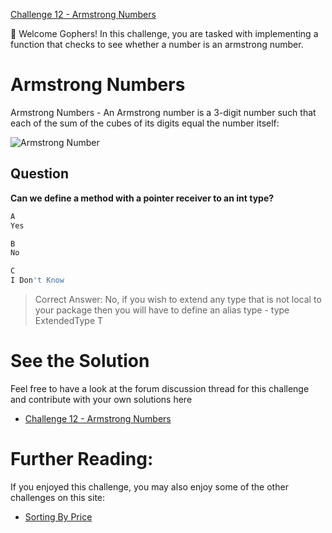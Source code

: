 [Challenge 12 - Armstrong Numbers](https://tutorialedge.net/challenges/go/calculate-armstrong-number/)

👋 Welcome Gophers! In this challenge, you are tasked with implementing a function that checks to see whether a number is an armstrong number.

# Armstrong Numbers
Armstrong Numbers - An Armstrong number is a 3-digit number such that each of the sum of the cubes of its digits equal the number itself:

![Armstrong Number](https://images.tutorialedge.net/challenges/armstrong.png)

## Question
**Can we define a method with a pointer receiver to an int type?**

```bash
A
Yes
```

```bash
B
No
```

```bash
C
I Don't Know
```

> Correct Answer: No, if you wish to extend any type that is not local to your package then you will have to define an alias type - type ExtendedType T

# See the Solution
Feel free to have a look at the forum discussion thread for this challenge and contribute with your own solutions here 
- [Challenge 12 - Armstrong Numbers](https://discuss.tutorialedge.net/t/challenge-12-armstrong-numbers/32)

# Further Reading:
If you enjoyed this challenge, you may also enjoy some of the other challenges on this site:
- [Sorting By Price](https://tutorialedge.net/challenges/go/sort-by-price/)